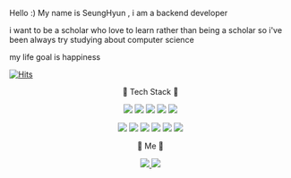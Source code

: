 Hello :) My name is SeungHyun , i am a backend developer


i want to be a scholar who love to learn rather than being a scholar
so i've been always try studying about computer science 

my life goal is happiness

[![Hits](https://hits.seeyoufarm.com/api/count/incr/badge.svg?url=https%3A%2F%2Fgithub.com%2Fgjbae1212%2Fhit-counter)](https://hits.seeyoufarm.com)

<p align="center" font-size="28">
        🧸 Tech Stack 🧸
</p>

<p align="center">
    <img src="https://img.shields.io/badge/cisco-3766AB?style=flat-square&logo=cisco&logoColor=white"/></a>
    <img src="https://img.shields.io/badge/Python-3766AB?style=flat-square&logo=Python&logoColor=white"/></a>
    <img src="https://img.shields.io/badge/Java-F6F2F0?style=flat-square&logo=Java&logoColor=red"/></a>
    <img src="https://img.shields.io/badge/Javascript-e6d010?style=flat-square&logo=JavaScript&logoColor=white"/></a>
    <img src="https://img.shields.io/badge/Typescript-e6d010?style=flat-square&logo=TypeScript&logoColor=white"/></a>
</p>

<p align="center">
    <img src="https://img.shields.io/badge/Django-black?style=flat-square&logo=Django&logoColor=207C4F"/></a>
    <img src="https://img.shields.io/badge/Node-white?style=flat-square&logo=Node.js&logoColor=20DD80"/></a>
    <img src="https://img.shields.io/badge/Express-white?style=flat-square&logo=Express&logoColor=20DD80"/></a>
    <img src="https://img.shields.io/badge/Nestjs-white?style=flat-square&logo=Nestjs&logoColor=3766AB"/>
    <img src="https://img.shields.io/badge/React-white?style=flat-square&logo=React&logoColor=3766AB"/>
    <img src="https://img.shields.io/badge/Android-207C4F?style=flat-square&logo=Android&logoColor=white"/>
</p>


<p align="center">
        🎀 Me 🎀
</p>

<p align="center">
        <a href="https://velog.io/@ash3767">
           <img src="https://img.shields.io/badge/Blog-green?style=flat-square&logo=Blog&logoColor=black"/>
        </a>
        <a href="https://ash982416@gmail.com">
           <img src="https://img.shields.io/badge/Gmail-red?style=flat-square&logo=Gmail&logoColor=black"/>
        </a>
</p>

